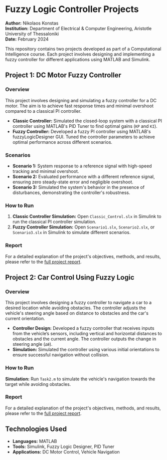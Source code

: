 # Fuzzy Logic Controller Projects

**Author:** Nikolaos Konstas  
**Institution:** Department of Electrical & Computer Engineering, Aristotle University of Thessaloniki  
**Date:** February 2024  

This repository contains two projects developed as part of a Computational Intelligence course. Each project involves designing and implementing a fuzzy controller for different applications using MATLAB and Simulink.

## Project 1: DC Motor Fuzzy Controller

### Overview

This project involves designing and simulating a fuzzy controller for a DC motor. The aim is to achieve fast response times and minimal overshoot compared to a classical PI controller.

- **Classic Controller:** Simulated the closed-loop system with a classical PI controller using MATLAB's PID Tuner to find optimal gains (`KP` and `KI`).
- **Fuzzy Controller:** Developed a fuzzy PI controller using MATLAB's fuzzyLogicDesigner GUI. Tuned the controller parameters to achieve optimal performance across different scenarios.

### Scenarios

- **Scenario 1:** System response to a reference signal with high-speed tracking and minimal overshoot.
- **Scenario 2:** Evaluated performance with a different reference signal, ensuring zero steady-state error and negligible overshoot.
- **Scenario 3:** Simulated the system's behavior in the presence of disturbances, demonstrating the controller's robustness.

### How to Run

1. **Classic Controller Simulation:** Open `Classic_Control.slx` in Simulink to run the classical PI controller simulation.
2. **Fuzzy Controller Simulation:** Open `Scenario1.slx`, `Scenario2.slx`, or `Scenario3.slx` in Simulink to simulate different scenarios.

### Report

For a detailed explanation of the project's objectives, methods, and results, please refer to the [full project report](Report1.pdf).

## Project 2: Car Control Using Fuzzy Logic

### Overview

This project involves designing a fuzzy controller to navigate a car to a desired location while avoiding obstacles. The controller adjusts the vehicle's steering angle based on distance to obstacles and the car's current orientation.

- **Controller Design:** Developed a fuzzy controller that receives inputs from the vehicle’s sensors, including vertical and horizontal distances to obstacles and the current angle. The controller outputs the change in steering angle (`∆θ`).
- **Simulation:** Simulated the controller using various initial orientations to ensure successful navigation without collision.

### How to Run

**Simulation:** Run `Task2.m` to simulate the vehicle's navigation towards the target while avoiding obstacles.

### Report

For a detailed explanation of the project's objectives, methods, and results, please refer to the [full project report](Report2.pdf).

## Technologies Used

- **Languages:** MATLAB  
- **Tools:** Simulink, Fuzzy Logic Designer, PID Tuner  
- **Applications:** DC Motor Control, Vehicle Navigation  
